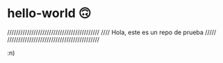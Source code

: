 # hello-world 🙃 
  //////////////////////////////////////////
 //// Hola, este es un repo de prueba /////
//////////////////////////////////////////

:n)
